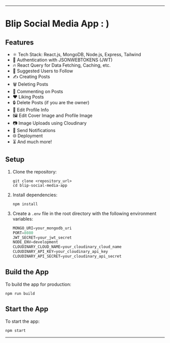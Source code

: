 

---

# Blip Social Media App : )

## Features
- ⚛️ Tech Stack: React.js, MongoDB, Node.js, Express, Tailwind
- 🔐 Authentication with JSONWEBTOKENS (JWT)
- 🔥 React Query for Data Fetching, Caching, etc.
- 👥 Suggested Users to Follow
- ✍️ Creating Posts
- 🗑️ Deleting Posts
- 💬 Commenting on Posts
- ❤️ Liking Posts
- 🔒 Delete Posts (if you are the owner)
- 📝 Edit Profile Info
- 🖼️ Edit Cover Image and Profile Image
- 📷 Image Uploads using Cloudinary
- 🔔 Send Notifications
- 🌐 Deployment
- ⏳ And much more!

## Setup

1. Clone the repository:
   ```shell
   git clone <repository_url>
   cd blip-social-media-app
   ```

2. Install dependencies:
   ```shell
   npm install
   ```

3. Create a `.env` file in the root directory with the following environment variables:
   ```js
   MONGO_URI=your_mongodb_uri
   PORT=8080
   JWT_SECRET=your_jwt_secret
   NODE_ENV=development
   CLOUDINARY_CLOUD_NAME=your_cloudinary_cloud_name
   CLOUDINARY_API_KEY=your_cloudinary_api_key
   CLOUDINARY_API_SECRET=your_cloudinary_api_secret
   ```

## Build the App

To build the app for production:

```shell
npm run build
```

## Start the App

To start the app:

```shell
npm start
```

---


